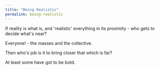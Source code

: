 ```yaml
---
title: "Being Realistic"
permalink: being-realistic
---
```


If reality is what is, and 'realistic' everything in its proximity - who gets to decide what's near?

Everyone! - the masses and the collective.

Then who's job is it to bring closer that which is far?

At least some have got to be bold.
